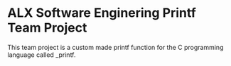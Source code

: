 # ALX Software Enginering Printf Team Project
This team project is a custom made printf function for the C programming language called \_printf.
